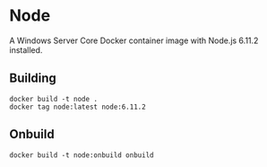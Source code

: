 # Node

A Windows Server Core Docker container image with Node.js 6.11.2 installed.

## Building

```
docker build -t node .
docker tag node:latest node:6.11.2
```

## Onbuild

```
docker build -t node:onbuild onbuild
```
